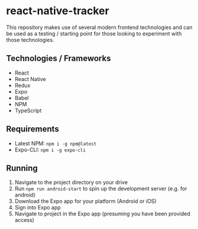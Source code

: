 # react-native-tracker

This repository makes use of several modern frontend technologies and can be used as a testing / starting point for those looking to experiment with those technologies.

## Technologies / Frameworks

* React
* React Native
* Redux
* Expo
* Babel
* NPM
* TypeScript

## Requirements

* Latest NPM: `npm i -g npm@latest`
* Expo-CLI: `npm i -g expo-cli`

## Running

1. Navigate to the project directory on your drive
1. Run `npm run android-start` to spin up the development server (e.g. for android)
1. Download the Expo app for your platform (Android or iOS)
1. Sign into Expo app
1. Navigate to project in the Expo app (presuming you have been provided access)
